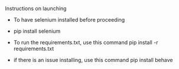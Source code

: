 Instructions on launching

- To have selenium installed before proceeding 
- pip install selenium

- To run the requirements.txt, use this command pip install -r requirements.txt
- if there is an issue installing, use this command pip install behave 
 
